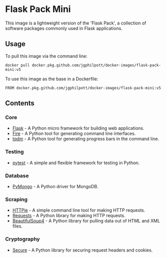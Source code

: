 # Flask Pack Mini

This image is a lightweight version of the 'Flask Pack', a collection of software packages commonly used in Flask applications.

## Usage

To pull this image via the command line:

`docker pull docker.pkg.github.com/jgphilpott/docker-images/flask-pack-mini:v5`

To use this image as the base in a Dockerfile:

`FROM docker.pkg.github.com/jgphilpott/docker-images/flask-pack-mini:v5`

## Contents

### Core

 - [Flask](https://github.com/pallets/flask) - A Python micro framework for building web applications.
 - [Fire](https://github.com/google/python-fire) - A Python tool for generating command line interfaces.
 - [tqdm](https://github.com/tqdm/tqdm) - A Python tool for generating progress bars in the command line.

### Testing

 - [pytest](https://github.com/pytest-dev/pytest) - A simple and flexible framework for testing in Python.

### Database

 - [PyMongo](https://github.com/mongodb/mongo-python-driver) - A Python driver for MongoDB.

### Scraping

 - [HTTPie](https://github.com/jakubroztocil/httpie) - A simple command line tool for making HTTP requests.
 - [Requests](https://github.com/psf/requests) - A Python library for making HTTP requests.
 - [BeautifulSoup4](https://code.launchpad.net/beautifulsoup) - A Python library for pulling data out of HTML and XML files.

### Cryptography

 - [Secure](https://github.com/TypeError/secure.py) - A Python library for securing request headers and cookies.
